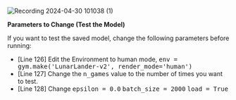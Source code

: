 ![Recording 2024-04-30 101038 (1)](https://github.com/mcspidey95/LunarLander-using-Deep-Q-Learning/assets/90018162/dd4e4268-97cc-4cec-9a87-f4e38e1ecc3f)

**Parameters to Change (Test the Model)**

If you want to test the saved model, change the following parameters before running:
* [Line 126] Edit the Environment to human mode, <kbd>env = gym.make('LunarLander-v2', render_mode='human')</kbd>
* [Line 127] Change the <kbd>n_games</kbd> value to the number of times you want to test.
* [Line 128] Change <kbd>epsilon = 0.0</kbd> <kbd>batch_size = 2000</kbd> <kbd>load = True</kbd>
